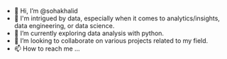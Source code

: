 - 👋 Hi, I’m @sohakhalid
- 👀 I'm intrigued by data, especially when it comes to analytics/insights, data engineering, or data science.
- 🌱 I’m currently exploring data analysis with python.
- 💞️ I’m looking to collaborate on various projects related to my field.
- 📫 How to reach me ...

<!---
sohakhalid/sohakhalid is a ✨ special ✨ repository because its `README.md` (this file) appears on your GitHub profile.
You can click the Preview link to take a look at your changes.
--->
